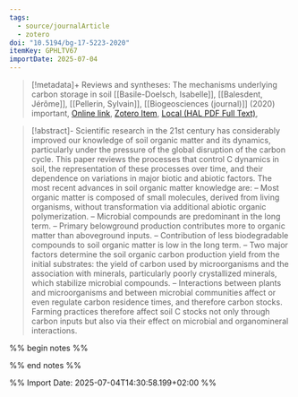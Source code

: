 ```yaml
---
tags:
  - source/journalArticle
  - zotero
doi: "10.5194/bg-17-5223-2020"
itemKey: GPHLTV67
importDate: 2025-07-04
---
```

>[!metadata]+
> Reviews and syntheses: The mechanisms underlying carbon storage in soil
> [[Basile-Doelsch, Isabelle]], [[Balesdent, Jérôme]], [[Pellerin, Sylvain]], 
> [[Biogeosciences (journal)]] (2020)
> important, 
> [Online link](https://hal.science/hal-02987610), [Zotero Item](zotero://select/library/items/GPHLTV67), [Local (HAL PDF Full Text)](file://C:/Users/aburg/Documents/references/zotero/storage/7QSKZA4N/Basile-Doelsch2020_Reviewssyntheses.pdf), 

>[!abstract]-
>Scientific research in the 21st century has considerably improved our knowledge of soil organic matter and its dynamics, particularly under the pressure of the global disruption of the carbon cycle. This paper reviews the processes that control C dynamics in soil, the representation of these processes over time, and their dependence on variations in major biotic and abiotic factors. The most recent advances in soil organic matter knowledge are: – Most organic matter is composed of small molecules, derived from living organisms, without transformation via additional abiotic organic polymerization. – Microbial compounds are predominant in the long term. – Primary belowground production contributes more to organic matter than aboveground inputs. – Contribution of less biodegradable compounds to soil organic matter is low in the long term. – Two major factors determine the soil organic carbon production yield from the initial substrates: the yield of carbon used by microorganisms and the association with minerals, particularly poorly crystallized minerals, which stabilize microbial compounds. – Interactions between plants and microorganisms and between microbial communities affect or even regulate carbon residence times, and therefore carbon stocks. Farming practices therefore affect soil C stocks not only through carbon inputs but also via their effect on microbial and organomineral interactions.

%% begin notes %%

%% end notes %%

%% Import Date: 2025-07-04T14:30:58.199+02:00 %%
